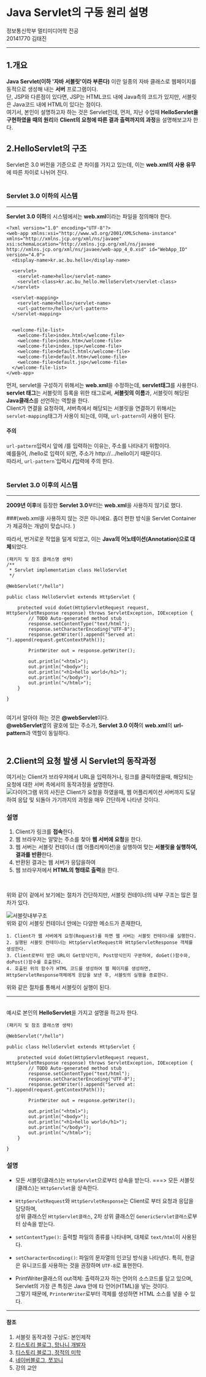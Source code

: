 Java Servlet의 구동 원리 설명
===
정보통신학부 멀티미디어학 전공
<br>
20141770 김태진
***
## 1.개요
<b>Java Servlet(이하 '자바 서블릿'이라 부른다)</b> 이란 일종의 자바 클래스로 웹페이지를 동적으로 생성해 내는 <b>서버</b> 프로그램이다.
<br>
단, JSP와 다른점이 있다면, JSP는 HTML코드 내에 Java측의 코드가 있지만, 서블릿은 Java코드 내에 HTML이 있다는 점이다.
<br>
여기서, 본인이 설명하고자 하는 것은 Servlet인데,
먼저, 지난 수업때 <b>HelloServlet을 구현하였을 때의 원리</b>와 <b>Client의 요청에 따른 결과 출력까지의 과정</b>을 설명해보고자 한다.
<br>

## 2.HelloServlet의 구조
Servlet은 3.0 버전을 기준으로 큰 차이를 가지고 있는데, 이는 <b>web.xml의 사용 유무</b>에 따른 차이로 나뉘어 진다.
<br>
<br>

### Servlet 3.0 이하의 시스템
***
<b>Servlet 3.0 이하</b>의 시스템에서는 <b>web.xml</b>이라는 파일을 정의해야 한다.
<br>

```
<?xml version="1.0" encoding="UTF-8"?>
<web-app xmlns:xsi="http://www.w3.org/2001/XMLSchema-instance" xmlns="http://xmlns.jcp.org/xml/ns/javaee" xsi:schemaLocation="http://xmlns.jcp.org/xml/ns/javaee http://xmlns.jcp.org/xml/ns/javaee/web-app_4_0.xsd" id="WebApp_ID" version="4.0">
  <display-name>kr.ac.bu.hello</display-name>

  <servlet>
  	<servlet-name>hello</servlet-name>
  	<servlet-class>kr.ac.bu_hello.HelloServlet</servlet-class>
  </servlet>

  <servlet-mapping>
  	<servlet-name>hello</servlet-name>
  	<url-pattern>/hello</url-pattern>
  </servlet-mapping>


  <welcome-file-list>
    <welcome-file>index.html</welcome-file>
    <welcome-file>index.htm</welcome-file>
    <welcome-file>index.jsp</welcome-file>
    <welcome-file>default.html</welcome-file>
    <welcome-file>default.htm</welcome-file>
    <welcome-file>default.jsp</welcome-file>
  </welcome-file-list>
</web-app>
```
먼저, servlet을 구성하기 위해서는 <b>web.xml</b>을 수정하는데, <b>servlet태그</b>를 사용한다.
<br>
<b>servlet 태그</b>는 서블릿의 등록을 위한 태그로써,
<b>서블릿의 이름</b>과, 서블릿이 해당된 <b>Java클래스</b>를 선언하는 역할을 한다.
<br>
Client가 연결을 요청하여, 서버측에서 해당되는 서블릿을 연결하기 위해서는 `servlet-mapping`태그가 사용이 되는데, 이때, `url-pattern`이 사용이 된다.
<br>

#### 주의
`url-pattern`입력시 앞에 /를 입력하는 이유는, 주소를 나타내기 위함이다.
<br>
예를들어, /hello로 입력이 되면, 주소가 http://.../hello이기 때문이다.
<br>
따라서, `url-pattern`</b>`입력시 <b>/</b>입력에 주의 한다.
<br>
<br>

### Servlet 3.0 이후의 시스템
***
<b>2009년 이후</b>에 등장한 <b>Servlet 3.0</b>부터는 <b>web.xml</b>을 사용하지 않기로 했다.

###(web.xml을 사용하지 않는 것은 아니에요. 좀더 편한 방식을 Servlet Container가 제공하는 개념이 맞습니다. )

따라서, 번거로운 작업을 덜게 되었고, 이는 <b>Java의 어노테이션(Annotation)으로 대체</b>되었다.
<br>

```
(패키지 및 참조 클래스명 생략)
/**
 * Servlet implementation class HelloServlet
 */

@WebServlet("/hello")

public class HelloServlet extends HttpServlet {

	protected void doGet(HttpServletRequest request, HttpServletResponse response) throws ServletException, IOException {
		// TODO Auto-generated method stub
		response.setContentType("text/html");
		response.setCharacterEncoding("UTF-8");
		response.getWriter().append("Served at: ").append(request.getContextPath());

		PrintWriter out = response.getWriter();

		out.println("<html>");
		out.println("<body>");
		out.println("<h1>hello world</h1>");
		out.println("</body>");
		out.println("</html>");
	}

}

```
<br>
여기서 알아야 하는 것은 <b>@webServlet</b>이다.
<br>
<b>@webServlet</b>옆의 괄호에 있는 주소가, <b>Servlet 3.0 이하</b>의 <b>web.xml</b>의 <b>url-pattern</b>과 역할이 동일하다.
<br>
<br>

## 2.Client의 요청 발생 시 Servlet의 동작과정
여기서는 Client가 브라우저에서 URL을 입력하거나, 링크를 클릭하였을때, 해당되는 요청에 대한 서버 측에서의 동작과정을 설명한다.
<br>
![다이어그램](http://ktj950904.synology.me/images/2servlet/diagram.PNG)
위의 사진은 Client가 요청을 하였을때, 웹 어플리케이션 서버까지 도달하여 응답 및 되돌아 가기까지의 과정을 매우 간단하게 나타낸 것이다.
<br>
### 설명
1. Client가 링크를 <b>접속</b>한다.
2. 웹 브라우저는 알맞는 주소를 찾아 <b>웹 서버에 요청</b>을 한다.
3. 웹 서버는 서블릿 컨테이너 (웹 어플리케이션)을 실행하여 맞는 <b>서블릿을 실행하여, 결과를 반환</b>한다.
4. 반환된 결과는 웹 서버가 응답을하여
5. 웹 브라우저에서 <b>HTML의 형태로 출력</b>을 한다.
<br>

위와 같이 겉에서 보기에는 절차가 간단하지만, 서블릿 컨테이너의 내부 구조는 많은 절차가 있다.
<br>

![서블릿내부구조](http://ktj950904.synology.me/images/2servlet/servlet.png)<br>
위와 같이 서블릿 컨테이너 안에는 다양한 메소드가 존재한다,
<br>

```
1. Client가 웹 서버에게 요청(Request)를 하면 웹 서버는 서블릿 컨테이너를 실행한다.
2. 실행된 서블릿 컨테이너는 HttpServletRequest와 HttpServletResponse 객체를 생성한다.
3. Client로부터 받은 URL이 Get방식인지, Post방식인지 구분하여, doGet()함수와, doPost()함수를 호출한다.
4. 호출된 위의 함수가 HTML 코드를 생성하여 웹 페이지를 생성하면, HttpServletResponse객체에게 응답을 보낸 후, 서블릿의 실행을 종료한다.
```

위와 같은 절차를 통해서 서블릿이 실행이 된다.
<br>
***
<br>
예시로 본인의 <b>HelloServlet</b>을 가지고 설명을 하고자 한다.

```
(패키지 및 참조 클래스명 생략)

@WebServlet("/hello")

public class HelloServlet extends HttpServlet {

	protected void doGet(HttpServletRequest request, HttpServletResponse response) throws ServletException, IOException {
		// TODO Auto-generated method stub
		response.setContentType("text/html");
		response.setCharacterEncoding("UTF-8");
		response.getWriter().append("Served at: ").append(request.getContextPath());

		PrintWriter out = response.getWriter();

		out.println("<html>");
		out.println("<body>");
		out.println("<h1>hello world</h1>");
		out.println("</body>");
		out.println("</html>");
	}

}
```

### 설명
- 모든 서블릿(클래스)는 `HttpServlet`으로부터 상속을 받는다.
===> 모든 서블릿(클래스)는 `HttpServlet`을 상속한다.


- `HttpServletRequest`와 `HttpServletResponse`는 Client로 부터 요청과 응답을 담당하며,<br>
상위 클래스인 `HttpServlet클래스`, 2차 상위 클래스인 `GenericServlet클래스`로부터 상속을 받는다.
- `setContentType()`: 출력할 파일의 종류를 나타내며, 대체로 `text/html`이 사용된다.
- `setCharacterEncoding()`: 파일의 문자열의 인코딩 방식을 나타낸다. 특히, 한글은 유니코드를 사용하는 것을 권장하며 `UTF-8`로 표현한다.
- PrintWriter클래스의 out객체: 출력하고자 하는 언어의 소스코드를 담고 있으며, Servlet의 가장 큰 특징은 Java 안에 타 언어(HTML)을 넣는 것이다.<br>
그렇기 때문에, `PrinterWriter`로부터 객체를 생성하면 HTML 소스를 넣을 수 있다.
---

#### 참조
1. 서블릿 동작과정 구상도: 본인제작
2. [티스토리 블로그, 망나니 개발자](https://mangkyu.tistory.com/14 "블로그")
3. [티스토리 블로그, 정적의 미학](https://landboys.tistory.com/entry/Servlet-%EC%84%9C%EB%B8%94%EB%A6%BF-%EC%83%81%EC%86%8D%EB%8F%84%EB%B0%8F-%EA%B4%80%EB%A0%A8-%ED%81%B4%EB%9E%98%EC%8A%A4 "블로그, 정적의 미학")
4. [네이버블로그, 쪼꼬니](http://blog.naver.com/PostView.nhn?blogId=elren&logNo=220786145135 "블로그, 쪼꼬니")
5. 강의 교안
